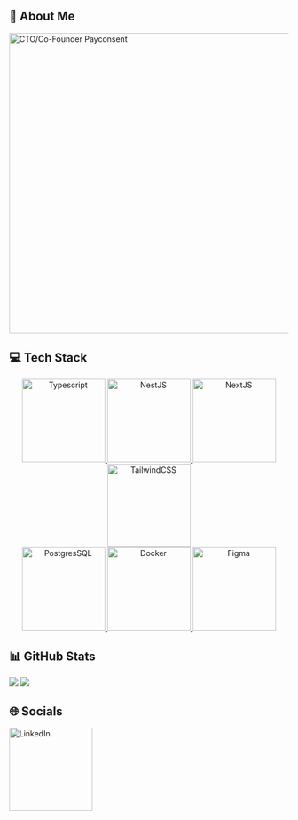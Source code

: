 ## 💫 About Me
<a href="https://www.linkedin.com/in/alexandre-chane-law/">
  <img src="https://github.com/NargusS/Narguss/assets/28908164/e7f6f623-4015-44eb-8c25-beefcda79cf9" alt="CTO/Co-Founder Payconsent" width="541"/>
</a>

## 💻 Tech Stack
<div align="center">
  <a href="https://www.typescriptlang.org/">
    <img src="https://github.com/NargusS/Narguss/assets/28908164/484fd0c7-596a-46f4-bb8d-082e62317c3f" alt="Typescript" width="150"/>
  </a>
  <a href="https://nestjs.com/">
    <img src="https://github.com/NargusS/Narguss/assets/28908164/b30da666-cd65-4ffc-bade-16c5f4c645cc" alt="NestJS" width="150"/>
  </a>
  <a href="https://nextjs.org/">
    <img src="https://github.com/NargusS/Narguss/assets/28908164/19f15711-e137-40f5-b2bc-288c597bd752" alt="NextJS" width="150"/>
  </a>
  <a href="https://tailwindcss.com/">
    <img src="https://github.com/NargusS/Narguss/assets/28908164/e8439eb0-2a57-46c5-bbc5-5e9891c0414d" alt="TailwindCSS" width="150"/>
  </a>
</div>
<div align="center">
  <a href="https://www.postgresql.org/">
    <img src="https://github.com/NargusS/Narguss/assets/28908164/de299a50-6ce7-460e-9113-ede3075ef517" alt="PostgresSQL" width="150"/>
  </a>
  <a href="https://www.docker.com/">
    <img src="https://github.com/NargusS/Narguss/assets/28908164/64002445-73c0-4b31-bf5a-cb92c94ae251" alt="Docker" width="150"/>
  </a>
  <a href="https://www.figma.com/">
    <img src="https://github.com/NargusS/Narguss/assets/28908164/f5267f1a-862e-4dc5-bdb6-f4f261dd80c7" alt="Figma" width="150"/> 
  </a>
</div>


## 📊 GitHub Stats
![](https://github-readme-stats.vercel.app/api?username=Narguss&theme=default&hide_border=false&include_all_commits=false&count_private=false&hide=issues,contribs)
![](https://github-readme-stats.vercel.app/api/top-langs/?username=Narguss&theme=default&hide_border=false&include_all_commits=false&count_private=false&layout=compact)

## 🌐 Socials
<a href="https://www.linkedin.com/in/alexandre-chane-law/">
  <img src="https://github.com/NargusS/Narguss/assets/28908164/8e5c70e1-2217-4c6b-9d15-1b43f76d0bd9" alt="LinkedIn" width="150"/>
</a>


